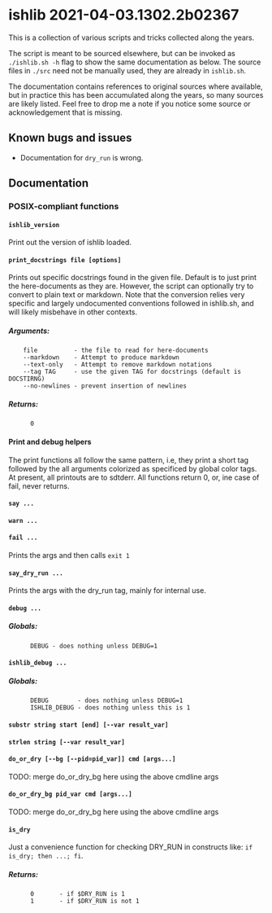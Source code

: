 # ishlib 2021-04-03.1302.2b02367

This is a collection of various scripts and tricks collected along the years.

The script is meant to be sourced elsewhere, but can be invoked as
`./ishlib.sh -h` flag to show the same documentation as below. The source
files in `./src` need not be manually used, they are already in `ishlib.sh`.

The documentation contains references to original sources where available,
but in practice this has been accumulated along the years, so many sources
are likely listed. Feel free to drop me a note if you notice some source or
acknowledgement that is missing.

## Known bugs and issues

- Documentation for `dry_run` is wrong.

## Documentation

### POSIX-compliant functions

#### `ishlib_version`

Print out the version of ishlib loaded.

#### `print_docstrings file [options]`

Prints out specific docstrings found in the given file. Default is to just
print the here-documents as they are. However, the script can optionally try
to convert to plain text or markdown. Note that the conversion relies very
specific and largely undocumented conventions followed in ishlib.sh, and will
likely misbehave in other contexts.

##### Arguments:

```
    file          - the file to read for here-documents  
    --markdown    - Attempt to produce markdown  
    --text-only   - Attempt to remove markdown notations  
    --tag TAG     - use the given TAG for docstrings (default is DOCSTIRNG)  
    --no-newlines - prevent insertion of newlines  
```

##### Returns:

```
      0  
```


#### Print and debug helpers

The print functions all follow the same pattern, i.e, they print a short tag
followed by the all arguments colorized as specificed by global color tags.
At present, all printouts are to sdtderr. All functions return 0, or, ine
case of fail, never returns.

#### `say ...`

#### `warn ...`

#### `fail ...`

Prints the args and then calls `exit 1`

#### `say_dry_run ...`

Prints the args with the dry_run tag, mainly for internal use.

#### `debug ...`

##### Globals:

```
      DEBUG - does nothing unless DEBUG=1  
```


#### `ishlib_debug ...`

##### Globals:

```
      DEBUG        - does nothing unless DEBUG=1  
      ISHLIB_DEBUG - does nothing unless this is 1  
```


#### `substr string start [end] [--var result_var]`

#### `strlen string [--var result_var]`

#### `do_or_dry [--bg [--pid=pid_var]] cmd [args...]`

TODO: merge do_or_dry_bg here using the above cmdline args

#### `do_or_dry_bg pid_var cmd [args...]`

TODO: merge do_or_dry_bg here using the above cmdline args

#### `is_dry`

Just a convenience function for checking DRY_RUN in constructs like:
`if is_dry; then ...; fi`.

##### Returns:

```
      0       - if $DRY_RUN is 1  
      1       - if $DRY_RUN is not 1  
```

